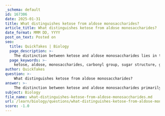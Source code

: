 ```yaml
---
_schema: default
id: 167306
date: 2025-01-31
title: What distinguishes ketose from aldose monosaccharides?
article_title: What distinguishes ketose from aldose monosaccharides?
date_format: MMM DD, YYYY
post_on_text: Posted on
seo:
  title: QuickTakes | Biology
  page_description: >-
    The distinction between ketose and aldose monosaccharides lies in the location of the carbonyl group, with aldoses having it at the end of the carbon chain and ketoses having it within the chain.
  page_keywords: >-
    ketose, aldose, monosaccharides, carbonyl group, sugar structure, glucose, fructose, hydroxyl groups, carbohydrate classification, glycosidic bonds
author: QuickTakes
question: >-
    What distinguishes ketose from aldose monosaccharides?
answer: >-
    The distinction between ketose and aldose monosaccharides primarily lies in the location of the carbonyl group (C=O) within the molecular structure of the sugar.\n\n1. **Aldoses**: In aldose sugars, the carbonyl group is located at the end of the carbon chain. This terminal carbonyl group classifies the sugar as an aldose. A common example of an aldose is glucose, which has its carbonyl group at the first carbon atom. Aldoses typically contain multiple hydroxyl (-OH) groups along the carbon chain.\n\n2. **Ketoses**: In contrast, ketose sugars have the carbonyl group situated within the carbon chain, rather than at the end. An example of a ketose is fructose, which has its carbonyl group at the second carbon atom. Like aldoses, ketoses also possess multiple hydroxyl groups.\n\nIn summary, the key difference is:\n- **Aldoses**: Carbonyl group at the end of the chain (e.g., glucose).\n- **Ketoses**: Carbonyl group within the chain (e.g., fructose).\n\nThis classification is essential for understanding the structure and function of carbohydrates, as it influences their reactivity and the types of glycosidic bonds they can form during polymerization.
subject: Biology
file_name: what-distinguishes-ketose-from-aldose-monosaccharides.md
url: /learn/biology/questions/what-distinguishes-ketose-from-aldose-monosaccharides
score: -1.0
---
```


&nbsp;